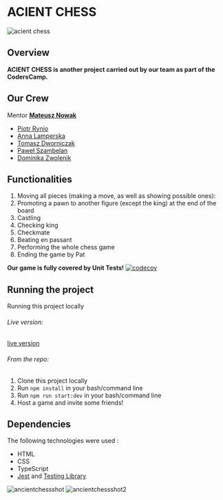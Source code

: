 # ACIENT CHESS

![acient chess](https://user-images.githubusercontent.com/57037612/108262231-f110a400-7164-11eb-9c6a-776a54950eb1.jpg)

## Overview

**ACIENT CHESS is another project carried out by our team as part of the CodersCamp.**

## Our Crew

Mentor **[Mateusz Nowak](https://github.com/nowakprojects)**

- [Piotr Rynio](https://github.com/PiotrWR)
- [Anna Lamperska](https://github.com/lamparina)
- [Tomasz Dworniczak](https://github.com/tomdworniczak)
- [Paweł Szambelan](https://github.com/Szambelan)
- [Dominika Zwolenik](https://github.com/DomiZet)

## Functionalities

1. Moving all pieces (making a move, as well as showing possible ones):
2. Promoting a pawn to another figure (except the king) at the end of the board
3. Castling
4. Checking king
5. Checkmate
6. Beating en passant
7. Performing the whole chess game
8. Ending the game by Pat

**Our game is fully covered by Unit Tests!**
[![codecov](https://codecov.io/gh/nowakprojects/CodersCamp2020.Project.TypeScript.Chess/branch/develop/graph/badge.svg?token=N3DLMXP3WM)](https://codecov.io/gh/nowakprojects/CodersCamp2020.Project.TypeScript.Chess)


## Running the project

Running this project locally

###### Live version:

[live version](https://nowakprojects.github.io/CodersCamp2020.Project.TypeScript.Chess/)

###### From the repo:

1. Clone this project locally
2. Run `npm install` in your bash/command line
3. Run `npm run start:dev` in your bash/command line
4. Host a game and invite some friends!

## Dependencies

The following technologies were used :

- HTML
- CSS
- TypeScript
- [Jest](https://jestjs.io/) and [Testing Library](https://testing-library.com/docs/)

![ancientchessshot](https://user-images.githubusercontent.com/57037612/108393044-8e2a1600-7213-11eb-90f9-7ecc55a0516a.png)
![ancientchessshot2](https://user-images.githubusercontent.com/57037612/108393054-91250680-7213-11eb-8e89-67fd56f8aab7.png)
